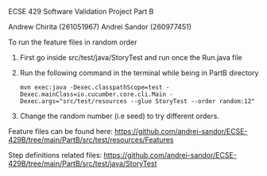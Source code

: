ECSE 429 Software Validation Project Part B

Andrew Chirita (261051967) Andrei Sandor (260977451)

To run the feature files in random order
  1. First go inside src/test/java/StoryTest and run once the Run.java file
  2. Run the following command in the terminal while being in PartB directory
 
     ``` mvn exec:java -Dexec.classpathScope=test -Dexec.mainClass=io.cucumber.core.cli.Main -Dexec.args="src/test/resources --glue StoryTest --order random:12" ```

  4. Change the random number (i.e seed) to try different orders.


Feature files can be found here: https://github.com/andrei-sandor/ECSE-429B/tree/main/PartB/src/test/resources/Features

Step definitions related files: https://github.com/andrei-sandor/ECSE-429B/tree/main/PartB/src/test/java/StoryTest
